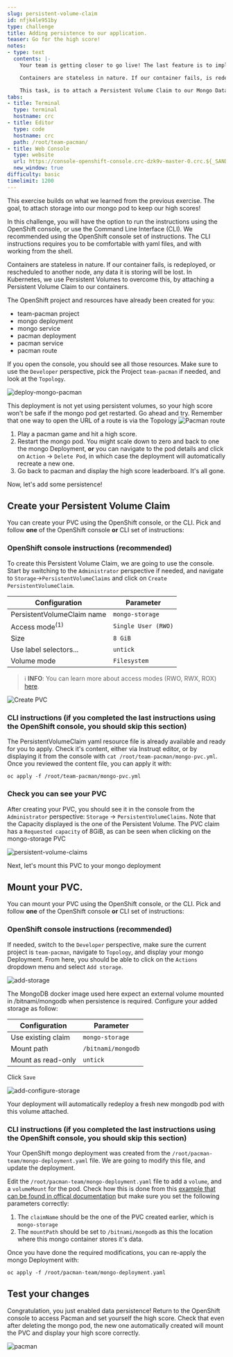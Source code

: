 ```yaml
---
slug: persistent-volume-claim
id: nfjk4le951by
type: challenge
title: Adding persistence to our application.
teaser: Go for the high score!
notes:
- type: text
  contents: |-
    Your team is getting closer to go live! The last feature is to implement high scores in the Pacman application.

    Containers are stateless in nature. If our container fails, is redeployed, or rescheduled to another node, any data it was processing will be lost. In Kubernetes, we use Persistent Volumes to overcome this, by attaching a Persistent Volume Claim to our containers.

    This task, is to attach a Persistent Volume Claim to our Mongo Database, so our high score can live on into eternity!
tabs:
- title: Terminal
  type: terminal
  hostname: crc
- title: Editor
  type: code
  hostname: crc
  path: /root/team-pacman/
- title: Web Console
  type: website
  url: https://console-openshift-console.crc-dzk9v-master-0.crc.${_SANDBOX_ID}.instruqt.io
  new_window: true
difficulty: basic
timelimit: 1200
---
```

This exercise builds on what we learned from the previous exercise. The goal, to attach storage into our mongo pod to keep our high scores!

In this challenge, you will have the option to run the instructions using the OpenShift console, or use the Command Line Interface (CLI). We recommended
using the OpenShift console set of instructions. The CLI instructions requires you to be comfortable with yaml files, and with working from the shell.

Containers are stateless in nature. If our container fails, is redeployed, or rescheduled to another node, any data it is storing will be lost. In Kubernetes, we use Persistent Volumes to overcome this, by attaching a Persistent Volume Claim to our containers.

The OpenShift project and resources have already been created for you:

- team-pacman project
- mongo deployment
- mongo service
- pacman deployment
- pacman service
- pacman route

If you open the console, you should see all those resources. Make sure to use the `Developer` perspective,
pick the Project `team-pacman` if needed, and look at the `Topology`.

![deploy-mongo-pacman](../assets/deploy-mongo-pacman.png)

This deployment is not yet using persistent volumes, so your high score won't be safe if the mongo pod get restarted.
Go ahead and try. Remember that one way to open the URL of a route is via the Topology ![Pacman route](../assets/launch-route.png)
1. Play a pacman game and hit a high score.
2. Restart the mongo pod. You might scale down to zero and back to one the mongo Deployment, **or** you can navigate to the pod details
and click on `Action` -> `Delete Pod`, in which case the deployment will automatically recreate a new one.
3. Go back to pacman and display the high score leaderboard. It's all gone.

Now, let's add some persistence!
## Create your Persistent Volume Claim
You can create your PVC using the OpenShift console, or the CLI. Pick and follow **one** of the OpenShift console **or** CLI set of instructions:

### OpenShift console instructions (recommended)

To create this Persistent Volume Claim, we are going to use the console. Start by switching to the `Administrator` perspective if needed,
and navigate to `Storage`->`PersistentVolumeClaims` and click on `Create PersistentVolumeClaim`.

| Configuration              | Parameter           |
|----------------------------|---------------------|
| PersistentVolumeClaim name | `mongo-storage`     |
| Access mode<sup>(1)</sup>  | `Single User (RWO)` |
| Size                       | `8 GiB`             |
| Use label selectors...     | `untick`            |
| Volume mode                | `Filesystem`        |

> &#8505;&#65039; **INFO**: You can learn more about access modes (RWO, RWX, ROX)
> [here](https://docs.openshift.com/container-platform/4.10/storage/understanding-persistent-storage.html#pv-access-modes_understanding-persistent-storage).

![Create PVC](../assets/create-pvc.png)


### CLI instructions (if you completed the last instructions using the OpenShift console, you should skip this section)
The PersistentVolumeClaim yaml resource file is already available and ready for you to apply. Check it's content, either
via Instruqt editor, or by displaying it from the console with `cat /root/team-pacman/mongo-pvc.yml`. Once you reviewed
the content file, you can apply it with:

```
oc apply -f /root/team-pacman/mongo-pvc.yml
```

### Check you can see your PVC
After creating your PVC, you should see it in the console from the `Administrator` perspective: `Storage` -> `PersistentVolumeClaims`. Note that the Capacity displayed is
the one of the Persistent Volume. The PVC claim has a `Requested capacity` of 8GiB, as can be seen when clicking on the mongo-storage PVC

![persistent-volume-claims](../assets/persistent-volume-claims.png)

Next, let's mount this PVC to your mongo deployment

## Mount your PVC.
You can mount your PVC using the OpenShift console, or the CLI. Pick and follow **one** of the OpenShift console **or** CLI set of instructions:

### OpenShift console instructions (recommended)

If needed, switch to the `Developer` perspective, make sure the current project is `team-pacman`, navigate to `Topology`, and display your mongo Deployment.
From here, you should be able to click on the `Actions` dropdown menu and select `Add storage`.

![add-storage](../assets/add-storage.png)

The MongoDB docker image used here expect an external volume mounted in /bitnami/mongodb when persistence is required.
Configure your added storage as follow:

| Configuration          | Parameter          |
|------------------------|--------------------|
| Use existing claim     | `mongo-storage`    |
| Mount path             | `/bitnami/mongodb` |
| Mount as read-only     | `untick`           |

Click `Save`

![add-configure-storage](../assets/add-configure-storage.png)

Your deployment will automatically redeploy a fresh new mongodb pod with this volume attached.

### CLI instructions (if you completed the last instructions using the OpenShift console, you should skip this section)

Your OpenShift mongo deployment was created from the `/root/pacman-team/mongo-deployment.yaml` file.
We are going to modify this file, and update the deployment.

Edit the `/root/pacman-team/mongo-deployment.yaml` file to add a `volume`, and a `volumeMount` for the pod. Check
how this is done from this [example that can be found in offical documentation](https://docs.openshift.com/container-platform/4.9/storage/understanding-persistent-storage.html#pvc-claims-as-volumes_understanding-persistent-storage)
but make sure you set the following parameters correctly:
1. The `claimName` should be the one of the PVC created earlier, which is `mongo-storage`
2. The `mountPath` should be set to `/bitnami/mongodb` as this the location where this mongo container stores it's data.

Once you have done the required modifications, you can  re-apply the mongo Deployment with:

```
oc apply -f /root/pacman-team/mongo-deployment.yaml
```

## Test your changes

Congratulation, you just enabled data persistence! Return to the OpenShift console to access Pacman and set yourself the high score. Check
that even after deleting the mongo pod, the new one automatically created will mount the PVC and display your high
score correctly.

![pacman](../assets/pacman.png)
